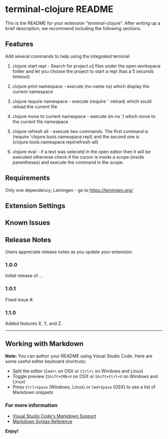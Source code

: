 # terminal-clojure README

This is the README for your extension "terminal-clojure". After writing up a brief description, we recommend including the following sections.

## Features

Add several commands to help using the integrated terminal

1) clojure start repl - Search for project.clj files under the open workspace folder and let you choose the project to start a repl (has a 5 seconds timeout)

2) clojure print namespace - execute (ns-name *ns*) which display the current namespace

3) clojure require namespace - execute (require '<open editor namespace> :reload) which sould reload the current file

4) clojure move to current namespace - execute (in-ns '<open editor namespace>) which move to the current file namespace

5) clojure refresh all - execute two commands. The first command is (require 'clojure.tools.namespace.repl) and the second one is (clojure.tools.namespace.repl/refresh-all)

6) clojure eval - if a text was selecetd in the open editor then it will be executed otherwise check if the cursor is inside a scope (inside parentheses) and execute the command in the scope.

## Requirements

Only one dependency; Leiningen - go to https://leiningen.org/ 

## Extension Settings

## Known Issues

## Release Notes

Users appreciate release notes as you update your extension.

### 1.0.0

Initial release of ...

### 1.0.1

Fixed issue #.

### 1.1.0

Added features X, Y, and Z.

-----------------------------------------------------------------------------------------------------------

## Working with Markdown

**Note:** You can author your README using Visual Studio Code.  Here are some useful editor keyboard shortcuts:

* Split the editor (`Cmd+\` on OSX or `Ctrl+\` on Windows and Linux)
* Toggle preview (`Shift+CMD+V` on OSX or `Shift+Ctrl+V` on Windows and Linux)
* Press `Ctrl+Space` (Windows, Linux) or `Cmd+Space` (OSX) to see a list of Markdown snippets

### For more information

* [Visual Studio Code's Markdown Support](http://code.visualstudio.com/docs/languages/markdown)
* [Markdown Syntax Reference](https://help.github.com/articles/markdown-basics/)

**Enjoy!**